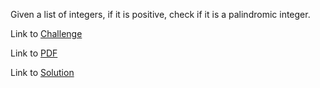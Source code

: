 Given a list of integers, if it is positive, check if it is a palindromic integer.


Link to [Challenge](https://www.hackerrank.com/challenges/any-or-all/problem)

Link to [PDF](./any-or-all.pdf)

Link to [Solution](./anyall.py)
